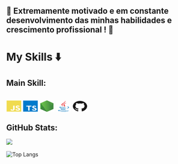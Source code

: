 ## 🚀 Extremamente motivado e em constante desenvolvimento das minhas habilidades e crescimento profissional ! 🚀


 # My Skills ⬇️  

  

## Main Skill:

<div style="display: inline_block"><br>
 
  <img align="center" alt="javascript" height="30" width="40" src="https://raw.githubusercontent.com/devicons/devicon/master/icons/javascript/javascript-plain.svg">
  <img align="center" alt="typescript" height="30" width="40" src="https://raw.githubusercontent.com/devicons/devicon/master/icons/typescript/typescript-plain.svg">
  <img align="center" alt="nodejs" height="30" width="40" src="https://raw.githubusercontent.com/devicons/devicon/master/icons/nodejs/nodejs-original.svg">
  <img align="center" alt="java" height="30" width="40" src="https://raw.githubusercontent.com/devicons/devicon/master/icons/java/java-original.svg">
  <img align="center" alt="github" height="30" width="40" src="https://raw.githubusercontent.com/devicons/devicon/master/icons/github/github-original.svg">  
</div>

##


## GitHub Stats:

  
<picture>
  <source
    srcset="https://github-readme-stats.vercel.app/api?username=LeoGBarros&show_icons=true&theme=dark"
    media="(prefers-color-scheme: dark)"
  />
  <source
    srcset="https://github-readme-stats.vercel.app/api?username=LeoGBarros&show_icons=true"
    media="(prefers-color-scheme: light), (prefers-color-scheme: no-preference)"
  />
  <img src="https://github-readme-stats.vercel.app/api?username=LeoGBarros&show_icons=true" />
</picture>

![Top Langs](https://github-readme-stats.vercel.app/api/top-langs/?username=LeoGBarros&layout=compact&theme=dark)
